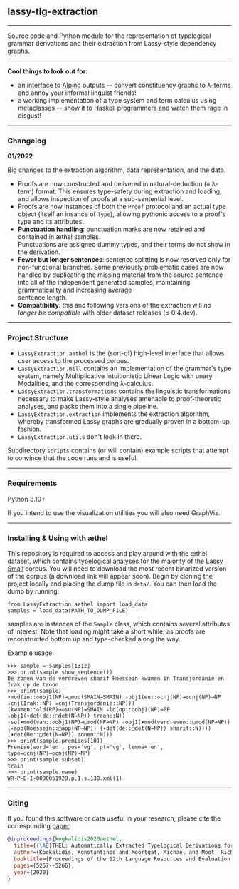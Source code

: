 ## lassy-tlg-extraction

---

Source code and Python module for the representation of typelogical grammar derivations and their extraction from 
Lassy-style dependency graphs. 

---

**Cool things to look out for**:
* an interface to [Alpino](http://www.let.rug.nl/vannoord/alp/Alpino/) outputs -- convert constituency graphs to λ-terms and annoy your informal linguist friends!
* a working implementation of a type system and term calculus using metaclasses -- show it to Haskell 
programmers and watch them rage in disgust!

---

### Changelog

**01/2022**

Big changes to the extraction algorithm, data representation, and the data.
* Proofs are now constructed and delivered in natural-deduction (≡ λ-term) format. This ensures type-safety during 
extraction and loading, and allows inspection of proofs at a sub-sentential level.
* Proofs are now instances of both the `Proof` protocol and an actual type object (itself an insance of `Type`), 
allowing pythonic access to a proof's type and its attributes.
* **Punctuation handling**: punctuation marks are now retained and contained in æthel samples.  
Punctuations are assigned dummy types, and their terms do not show in the derivation.
* **Fewer but longer sentences**: sentence splitting is now reserved only for non-functional branches.
Some previously problematic cases are now handled by duplicating the missing material from the source 
sentence into all of the independent generated samples, maintaining grammaticality and increasing average  
sentence length.
* **Compatibility**: this and following versions of the extraction will *no longer be compatible* with 
older dataset releases (≤ 0.4.dev).  
---

### Project Structure
* `LassyExtraction.aethel` is the (sort-of) high-level interface that allows user access to the processed corpus.
* `LassyExtraction.mill` contains an implementation of the grammar's type system, namely 
 Multiplicative Intuitionistic Linear Logic with unary Modalities, and the corresponding λ-calculus.
* `LassyExtraction.transformations` contains the linguistic transformations necessary to make Lassy-style 
 analyses amenable to proof-theoretic analyses, and packs them into a single pipeline.
* `LassyExtraction.extraction` implements the extraction algorithm, whereby transformed Lassy graphs are gradually
proven in a bottom-up fashion.
* `LassyExtraction.utils` don't look in there.

Subdirectory `scripts` contains (or will contain) example scripts that attempt to convince that the code runs and is 
useful.

---

### Requirements
Python 3.10+

If you intend to use the visualization utilities you will also need GraphViz.

---

### Installing & Using with æthel
This repository is required to access and play around with the æthel dataset, which contains typelogical analyses
for the majority of the [Lassy Small](https://taalmaterialen.ivdnt.org/download/lassy-klein-corpus6/) corpus.
You will need to download the most recent binarized version of the corpus (a download link will appear soon). 
Begin by cloning the project locally and placing the dump file in `data/`.
You can then load the dump by running:

```
from LassyExtraction.aethel import load_data
samples = load_data(PATH_TO_DUMP_FILE)
```
samples are instances of the `Sample` class, which contains several attributes of interest. Note that loading might take 
a short while, as proofs are reconstructed bottom up and type-checked along the way.

Example usage:
```
>>> sample = samples[1312]
>>> print(sample.show_sentence())
De zonen van de verdreven sharif Hoessein kwamen in Transjordanië en Irak op de troon .
>>> print(sample)
▾mod(in::◇obj1(NP)⊸□mod(SMAIN⊸SMAIN) ▵obj1(en::◇cnj(NP)⊸◇cnj(NP)⊸NP ▵cnj(Irak::NP) ▵cnj(Transjordanië::NP))) (kwamen::◇ld(PP)⊸◇su(NP)⊸SMAIN ▵ld(op::◇obj1(NP)⊸PP ▵obj1(▾det(de::□det(N⊸NP)) troon::N)) ▵su(▾mod(van::◇obj1(NP)⊸□mod(NP⊸NP) ▵obj1(▾mod(verdreven::□mod(NP⊸NP)) (▾app(Hoessein::□app(NP⊸NP)) (▾det(de::□det(N⊸NP)) sharif::N)))) (▾det(De::□det(N⊸NP)) zonen::N)))
>>> print(sample.premises[10])
Premise(word='en', pos='vg', pt='vg', lemma='en', type=◇cnj(NP)⊸◇cnj(NP)⊸NP)
>>> print(sample.subset)
train
>>> print(sample.name)
WR-P-E-I-0000051928.p.1.s.138.xml(1)
```
---
### Citing
If you found this software or data useful in your research, please cite the corresponding [paper](http://www.lrec-conf.org/proceedings/lrec2020/pdf/2020.lrec-1.647.pdf):
```BibTeX
@inproceedings{kogkalidis2020aethel,
  title={{\AE}THEL: Automatically Extracted Typelogical Derivations for Dutch},
  author={Kogkalidis, Konstantinos and Moortgat, Michael and Moot, Richard},
  booktitle={Proceedings of the 12th Language Resources and Evaluation Conference},
  pages={5257--5266},
  year={2020}
}
```

